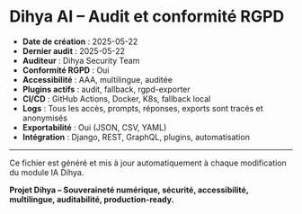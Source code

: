 # Dihya AI – Audit et conformité RGPD

- **Date de création** : 2025-05-22
- **Dernier audit** : 2025-05-22
- **Auditeur** : Dihya Security Team
- **Conformité RGPD** : Oui
- **Accessibilité** : AAA, multilingue, auditée
- **Plugins actifs** : audit, fallback, rgpd-exporter
- **CI/CD** : GitHub Actions, Docker, K8s, fallback local
- **Logs** : Tous les accès, prompts, réponses, exports sont tracés et anonymisés
- **Exportabilité** : Oui (JSON, CSV, YAML)
- **Intégration** : Django, REST, GraphQL, plugins, automatisation

---

Ce fichier est généré et mis à jour automatiquement à chaque modification du module IA Dihya.

**Projet Dihya – Souveraineté numérique, sécurité, accessibilité, multilingue, auditabilité, production-ready.**
